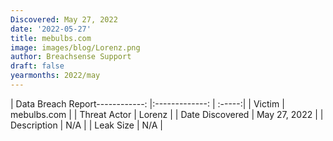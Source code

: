 ```yaml
---
Discovered: May 27, 2022
date: '2022-05-27'
title: mebulbs.com
image: images/blog/Lorenz.png
author: Breachsense Support
draft: false
yearmonths: 2022/may
---
```


| Data Breach Report------------:   |:-------------:    | :-----:|
| Victim    | mebulbs.com      | 
| Threat Actor    | Lorenz      | 
| Date Discovered    | May 27, 2022      | 
| Description    | N/A      | 
| Leak Size    | N/A      | 

